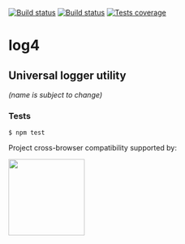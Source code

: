 [![Build status][circleci-image]][circleci-url]
[![Build status][appveyor-image]][appveyor-url]
[![Tests coverage][codecov-image]][codecov-url]

# log4
## Universal logger utility

_(name is subject to change)_

### Tests

	$ npm test

Project cross-browser compatibility supported by:

<a href="https://browserstack.com"><img src="https://bstacksupport.zendesk.com/attachments/token/Pj5uf2x5GU9BvWErqAr51Jh2R/?name=browserstack-logo-600x315.png" height="150" /></a>

[circleci-image]: https://img.shields.io/circleci/project/github/medikoo/log4.svg
[circleci-url]: https://circleci.com/gh/medikoo/log4
[appveyor-image]: https://img.shields.io/appveyor/ci/medikoo/log4.svg
[appveyor-url]: https://ci.appveyor.com/project/medikoo/log4
[codecov-image]: https://img.shields.io/codecov/c/github/medikoo/log4.svg
[codecov-url]: https://codecov.io/gh/medikoo/log4
